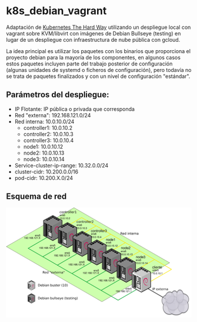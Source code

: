 # k8s_debian_vagrant

Adaptación de
[Kubernetes The Hard Way](https://github.com/kelseyhightower/kubernetes-the-hard-way)
utilizando un despliegue local con vagrant sobre KVM/libvirt con
imágenes de Debian Bullseye (testing) en lugar de un despliegue con
infraestructura de nube pública con gcloud.

La idea principal es utilizar los paquetes con los binarios que
proporciona el proyecto debian para la mayoría de los componentes, en
algunos casos estos paquetes incluyen parte del trabajo posterior de
configuración (algunas unidades de systemd o ficheros de
configuración), pero todavía no se trata de paquetes finalizados y con
un nivel de configuración "estándar".

## Parámetros del despliegue:

* IP Flotante: IP pública o privada que corresponda
* Red "externa": 192.168.121.0/24
* Red interna: 10.0.10.0/24
  * controller1: 10.0.10.2
  * controller2: 10.0.10.3
  * controller3: 10.0.10.4
  * node1: 10.0.10.12
  * node2: 10.0.10.13
  * node3: 10.0.10.14
* Service-cluster-ip-range: 10.32.0.0/24
* cluster-cidr: 10.200.0.0/16
* pod-cidr: 10.200.X.0/24

## Esquema de red

![esquema_red](./img/esquema_red.png)
